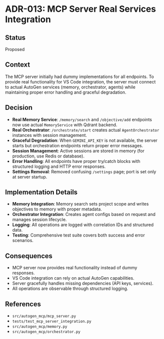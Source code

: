 # ADR-013: MCP Server Real Services Integration

## Status
Proposed

## Context
The MCP server initially had dummy implementations for all endpoints. To provide real functionality for VS Code integration, the server must connect to actual AutoGen services (memory, orchestrator, agents) while maintaining proper error handling and graceful degradation.

## Decision
- **Real Memory Service**: `/memory/search` and `/objective/add` endpoints now use actual `MemoryService` with Qdrant backend.
- **Real Orchestrator**: `/orchestrate/start` creates actual `AgentOrchestrator` instances with session management.
- **Graceful Degradation**: When `GEMINI_API_KEY` is not available, the server starts but orchestration endpoints return proper error messages.
- **Session Management**: Active sessions are stored in memory (for production, use Redis or database).
- **Error Handling**: All endpoints have proper try/catch blocks with structured logging and HTTP error responses.
- **Settings Removal**: Removed confusing `/settings` page; port is set only at server startup.

## Implementation Details
- **Memory Integration**: Memory search sets project scope and writes objectives to memory with proper metadata.
- **Orchestrator Integration**: Creates agent configs based on request and manages session lifecycle.
- **Logging**: All operations are logged with correlation IDs and structured data.
- **Testing**: Comprehensive test suite covers both success and error scenarios.

## Consequences
- MCP server now provides real functionality instead of dummy responses.
- VS Code integration can rely on actual AutoGen capabilities.
- Server gracefully handles missing dependencies (API keys, services).
- All operations are observable through structured logging.

## References
- `src/autogen_mcp/mcp_server.py`
- `tests/test_mcp_server_integration.py`
- `src/autogen_mcp/memory.py`
- `src/autogen_mcp/orchestrator.py`
